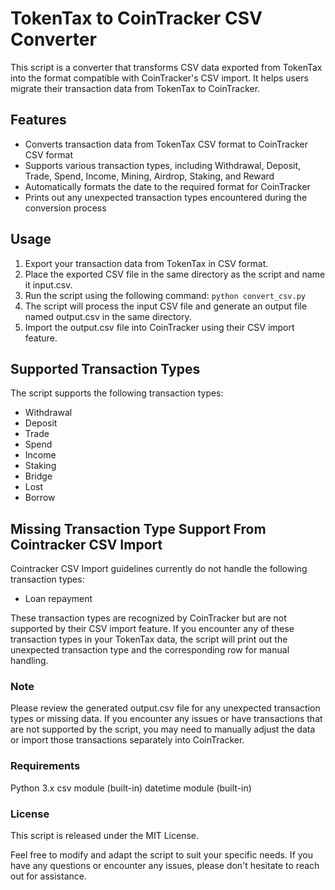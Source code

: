 # TokenTax to CoinTracker CSV Converter
This script is a converter that transforms CSV data exported from TokenTax into the format compatible with CoinTracker's CSV import. It helps users migrate their transaction data from TokenTax to CoinTracker.

## Features
- Converts transaction data from TokenTax CSV format to CoinTracker CSV format
- Supports various transaction types, including Withdrawal, Deposit, Trade, Spend, Income, Mining, Airdrop, Staking, and Reward
- Automatically formats the date to the required format for CoinTracker
- Prints out any unexpected transaction types encountered during the conversion process

## Usage
1. Export your transaction data from TokenTax in CSV format.
2. Place the exported CSV file in the same directory as the script and name it input.csv.
3. Run the script using the following command:
`python convert_csv.py`
4. The script will process the input CSV file and generate an output file named output.csv in the same directory.
5. Import the output.csv file into CoinTracker using their CSV import feature.

## Supported Transaction Types
The script supports the following transaction types:

- Withdrawal
- Deposit
- Trade
- Spend
- Income
- Staking
- Bridge
- Lost
- Borrow

## Missing Transaction Type Support From Cointracker CSV Import
Cointracker CSV Import guidelines currently do not handle the following transaction types:

- Loan repayment

These transaction types are recognized by CoinTracker but are not supported by their CSV import feature. If you encounter any of these transaction types in your TokenTax data, the script will print out the unexpected transaction type and the corresponding row for manual handling.

### Note
Please review the generated output.csv file for any unexpected transaction types or missing data. If you encounter any issues or have transactions that are not supported by the script, you may need to manually adjust the data or import those transactions separately into CoinTracker.

### Requirements
Python 3.x
csv module (built-in)
datetime module (built-in)

### License
This script is released under the MIT License.

Feel free to modify and adapt the script to suit your specific needs. If you have any questions or encounter any issues, please don't hesitate to reach out for assistance.
